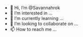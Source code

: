 - 👋 Hi, I’m @Savannahrok
- 👀 I’m interested in ...
- 🌱 I’m currently learning ...
- 💞️ I’m looking to collaborate on ...
- 📫 How to reach me ...

<!---
Savannahrok/Savannahrok is a ✨ special ✨ repository because its `README.md` (this file) appears on your GitHub profile.
You can click the Preview link to take a look at your changes.
--->
